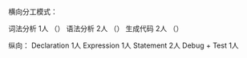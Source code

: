 横向分工模式：

词法分析 1人 （）
语法分析 2人 （）
生成代码 2人 （）

纵向：
Declaration 1人
Expression 1人
Statement 2人
Debug + Test 1人